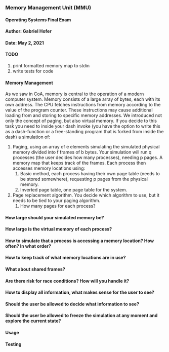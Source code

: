 ### Memory Management Unit (MMU)
#### Operating Systems Final Exam
#### Author: Gabriel Hofer
#### Date: May 2, 2021

#### TODO
1. print formatted memory map to stdin
2. write tests for code

#### Memory Management
As we saw in CoA, memory is central to the operation of a modern computer system. Memory
consists of a large array of bytes, each with its own address. The CPU fetches instructions from
memory according to the value of the program counter. These instructions may cause additional
loading from and storing to specific memory addresses.
We introduced not only the concept of paging, but also virtual memory. If you decide to this
task you need to inside your dash invoke (you have the option to write this as a dash-function or a
free-standing program that is forked from inside the dash) a simulation of:
1. Paging, using an array of e elements simulating the simulated physical memory divided into
f frames of b bytes. Your simulation will run q processes (the user decides how many
processes), needing p pages. A memory map that keeps track of the frames. Each process
then accesses memory locations using:
    1. Basic method, each process having their own page table (needs to be stored
somewhere), requesting p pages from the physical memory.
    2. Inverted page table, one page table for the system.
2. Page replacement algorithm. You decide which algorithm to use, but it needs to be tied to
your paging algorithm.
    1. How many pages for each process?




#### How large should your simulated memory be? 

#### How large is the virtual memory of each process? 

#### How to simulate that a process is accessing a memory location? How often? In what order?

#### How to keep track of what memory locations are in use? 

#### What about shared frames? 

#### Are there risk for race conditions? How will you handle it? 

#### How to display all information, what makes sense for the user to see? 

#### Should the user be allowed to decide what information to see? 

#### Should the user be allowed to freeze the simulation at any moment and explore the current state? 



#### Usage



#### Testing















